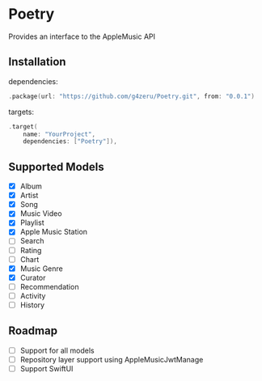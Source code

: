 # Poetry

Provides an interface to the AppleMusic API

## Installation
dependencies: 
```package.swift
.package(url: "https://github.com/g4zeru/Poetry.git", from: "0.0.1")
```
targets:
```package.swift
.target(
    name: "YourProject",
    dependencies: ["Poetry"]),
```
## Supported Models
- [x] Album
- [x] Artist
- [x] Song
- [x] Music Video
- [x] Playlist
- [x] Apple Music Station
- [ ] Search
- [ ] Rating
- [ ] Chart
- [x] Music Genre
- [x] Curator
- [ ] Recommendation
- [ ] Activity
- [ ] History

## Roadmap
- [ ] Support for all models
- [ ] Repository layer support using AppleMusicJwtManage
- [ ] Support SwiftUI
